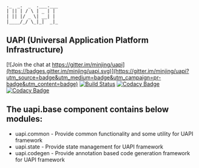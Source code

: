  ```
._  _.  _  .___.___
| || | / \ | _ | |
| || |/ _ \| __| |
|____/_/ \_|_|  _|_
```

## UAPI (Universal Application Platform Infrastructure)

[![Join the chat at https://gitter.im/minjing/uapi](https://badges.gitter.im/minjing/uapi.svg)](https://gitter.im/minjing/uapi?utm_source=badge&utm_medium=badge&utm_campaign=pr-badge&utm_content=badge)
[![Build Status](https://travis-ci.org/Inactionware/uapi.base.svg?branch=master)](https://travis-ci.org/Inactionware/uapi.base.svg?branch=master)
[![Codacy Badge](https://api.codacy.com/project/badge/Grade/4daefd51d8be456382d351d508b4be1c)](https://www.codacy.com/app/Inactionware/uapi-base?utm_source=github.com&utm_medium=referral&utm_content=Inactionware/uapi.base&utm_campaign=badger)
[![Codacy Badge](https://api.codacy.com/project/badge/Coverage/4daefd51d8be456382d351d508b4be1c)](https://www.codacy.com/app/Inactionware/uapi-base?utm_source=github.com&utm_medium=referral&utm_content=Inactionware/uapi.base&utm_campaign=Badge_Coverage)

## The uapi.base component contains below modules:

* uapi.common - Provide common functionality and some utility for UAPI framework
* uapi.state - Provide state management for UAPI framework
* uapi.codegen - Provide annotation based code generation framework for UAPI framework

